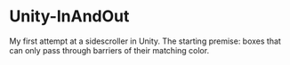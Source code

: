 # Unity-InAndOut
My first attempt at a sidescroller in Unity. The starting premise: boxes that can only pass through barriers of their matching color.
